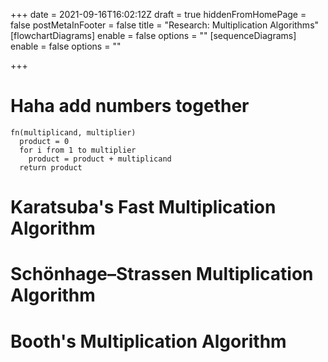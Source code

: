 +++
date = 2021-09-16T16:02:12Z
draft = true
hiddenFromHomePage = false
postMetaInFooter = false
title = "Research: Multiplication Algorithms"
[flowchartDiagrams]
enable = false
options = ""
[sequenceDiagrams]
enable = false
options = ""

+++
# Haha add numbers together

    fn(multiplicand, multiplier)
      product = 0
      for i from 1 to multiplier
        product = product + multiplicand
      return product

# Karatsuba's Fast Multiplication Algorithm

# Schönhage–Strassen Multiplication Algorithm

# Booth's Multiplication Algorithm